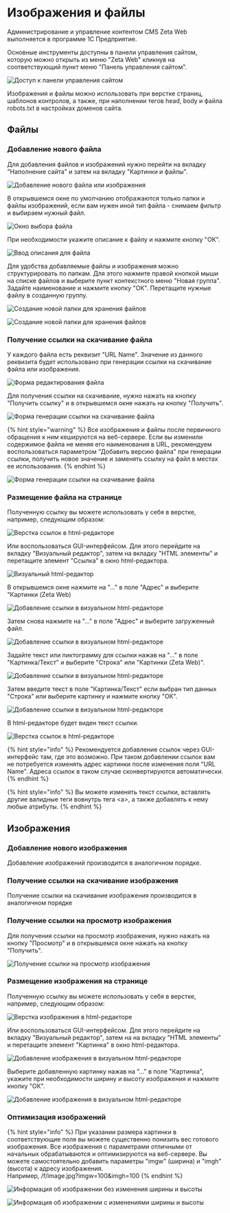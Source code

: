# Изображения и файлы

Администрирование и управление контентом CMS Zeta Web выполняется в программе 1С Предприятие.

Основные инструменты доступны в панели управления сайтом, которую можно открыть из меню "Zeta Web" кликнув на соответствующий пункт меню "Панель управления сайтом".



![&#x414;&#x43E;&#x441;&#x442;&#x443;&#x43F; &#x43A; &#x43F;&#x430;&#x43D;&#x435;&#x43B;&#x438; &#x443;&#x43F;&#x440;&#x430;&#x432;&#x43B;&#x435;&#x43D;&#x438;&#x44F; &#x441;&#x430;&#x439;&#x442;&#x43E;&#x43C;](../.gitbook/assets/image%20%28164%29.png)

Изображения и файлы можно использовать при верстке страниц, шаблонов контролов, а также, при наполнении тегов head, body и файла robots.txt в настройках доменов сайта.

## Файлы

### Добавление нового файла

Для добавления файлов и изображений нужно перейти на вкладку "Наполнение сайта" и затем на вкладку "Картинки и файлы".

![&#x414;&#x43E;&#x431;&#x430;&#x432;&#x43B;&#x435;&#x43D;&#x438;&#x435; &#x43D;&#x43E;&#x432;&#x43E;&#x433;&#x43E; &#x444;&#x430;&#x439;&#x43B;&#x430; &#x438;&#x43B;&#x438; &#x438;&#x437;&#x43E;&#x431;&#x440;&#x430;&#x436;&#x435;&#x43D;&#x438;&#x44F;](../.gitbook/assets/image%20%28216%29.png)

В открывшемся окне по умолчанию отображаются только папки и файлы изображений, если вам нужен иной тип файла - снимаем фильтр и выбираем нужный файл.

![&#x41E;&#x43A;&#x43D;&#x43E; &#x432;&#x44B;&#x431;&#x43E;&#x440;&#x430; &#x444;&#x430;&#x439;&#x43B;&#x430;](../.gitbook/assets/image%20%28512%29.png)

При необходимости укажите описание к файлу и нажмите кнопку "ОК".

![&#x412;&#x432;&#x43E;&#x434; &#x43E;&#x43F;&#x438;&#x441;&#x430;&#x43D;&#x438;&#x44F; &#x434;&#x43B;&#x44F; &#x444;&#x430;&#x439;&#x43B;&#x430;](../.gitbook/assets/image%20%28266%29.png)

Для удобства добавляемые файлы и изображения можно структурировать по папкам. Для этого нажмите правой кнопкой мыши на списке файлов и выберите пункт контекстного меню "Новая группа".  Задайте наименование и нажмите кнопку "ОК". Перетащите нужные файлу в созданную группу.

![&#x421;&#x43E;&#x437;&#x434;&#x430;&#x43D;&#x438;&#x435; &#x43D;&#x43E;&#x432;&#x43E;&#x439; &#x43F;&#x430;&#x43F;&#x43A;&#x438; &#x434;&#x43B;&#x44F; &#x445;&#x440;&#x430;&#x43D;&#x435;&#x43D;&#x438;&#x44F; &#x444;&#x430;&#x439;&#x43B;&#x43E;&#x432;](../.gitbook/assets/image%20%28310%29.png)

![&#x421;&#x43E;&#x437;&#x434;&#x430;&#x43D;&#x438;&#x435; &#x43D;&#x43E;&#x432;&#x43E;&#x439; &#x43F;&#x430;&#x43F;&#x43A;&#x438; &#x434;&#x43B;&#x44F; &#x445;&#x440;&#x430;&#x43D;&#x435;&#x43D;&#x438;&#x44F; &#x444;&#x430;&#x439;&#x43B;&#x43E;&#x432;](../.gitbook/assets/image%20%28137%29.png)

### Получение ссылки на скачивание файла

У каждого файла есть реквизит "URL Name". Значение из данного реквизита будет использовано при генерации ссылки на скачивание файла или изображения.

![&#x424;&#x43E;&#x440;&#x43C;&#x430; &#x440;&#x435;&#x434;&#x430;&#x43A;&#x442;&#x438;&#x440;&#x43E;&#x432;&#x430;&#x43D;&#x438;&#x44F; &#x444;&#x430;&#x439;&#x43B;&#x430;](../.gitbook/assets/image%20%28396%29.png)

Для получения ссылки на скачивание, нужно нажать на кнопку "Получить ссылку" и в открывшемся окне нажать на кнопку "Получить".

![&#x424;&#x43E;&#x440;&#x43C;&#x430; &#x433;&#x435;&#x43D;&#x435;&#x440;&#x430;&#x446;&#x438;&#x438; &#x441;&#x441;&#x44B;&#x43B;&#x43A;&#x438; &#x43D;&#x430; &#x441;&#x43A;&#x430;&#x447;&#x438;&#x432;&#x430;&#x43D;&#x438;&#x435; &#x444;&#x430;&#x439;&#x43B;&#x430;](../.gitbook/assets/image%20%28328%29.png)

{% hint style="warning" %}
Все изображения и файлы после первичного обращения к ним кешируются на веб-сервере. Если вы изменили содержимое файла не меняя его наименования в URL, рекомендуем воспользоваться параметром "Добавить версию файла" при генерации ссылки, получить новое значение и заменять ссылку на файл в местах ее использования.
{% endhint %}

![&#x424;&#x43E;&#x440;&#x43C;&#x430; &#x433;&#x435;&#x43D;&#x435;&#x440;&#x430;&#x446;&#x438;&#x438; &#x441;&#x441;&#x44B;&#x43B;&#x43A;&#x438; &#x43D;&#x430; &#x441;&#x43A;&#x430;&#x447;&#x438;&#x432;&#x430;&#x43D;&#x438;&#x435; &#x444;&#x430;&#x439;&#x43B;&#x430;](../.gitbook/assets/image%20%2826%29.png)

### Размещение файла на странице

Полученную ссылку вы можете использовать у себя в верстке, например, следующим образом:

![&#x412;&#x435;&#x440;&#x441;&#x442;&#x43A;&#x430; &#x441;&#x441;&#x44B;&#x43B;&#x43E;&#x43A; &#x432; html-&#x440;&#x435;&#x434;&#x430;&#x43A;&#x442;&#x43E;&#x440;&#x435;](../.gitbook/assets/image%20%28213%29.png)

Или воспользоваться GUI-интерфейсом. Для этого перейдите на вкладку "Визуальный редактор", затем на вкладку "HTML элементы" и перетащите элемент "Ссылка" в окно html-редактора.  


![&#x412;&#x438;&#x437;&#x443;&#x430;&#x43B;&#x44C;&#x43D;&#x44B;&#x439; html-&#x440;&#x435;&#x434;&#x430;&#x43A;&#x442;&#x43E;&#x440;](../.gitbook/assets/image%20%28491%29.png)

В открывшемся окне нажмите на "..." в поле "Адрес" и выберите "Картинки \(Zeta Web\)

![&#x414;&#x43E;&#x431;&#x430;&#x432;&#x43B;&#x435;&#x43D;&#x438;&#x435; &#x441;&#x441;&#x44B;&#x43B;&#x43A;&#x438; &#x432; &#x432;&#x438;&#x437;&#x443;&#x430;&#x43B;&#x44C;&#x43D;&#x43E;&#x43C; html-&#x440;&#x435;&#x434;&#x430;&#x43A;&#x442;&#x43E;&#x440;&#x435;](../.gitbook/assets/image%20%28256%29.png)

Затем снова нажмите на "..." в поле "Адрес" и выберите загруженный файл.

![&#x414;&#x43E;&#x431;&#x430;&#x432;&#x43B;&#x435;&#x43D;&#x438;&#x435; &#x441;&#x441;&#x44B;&#x43B;&#x43A;&#x438; &#x432; &#x432;&#x438;&#x437;&#x443;&#x430;&#x43B;&#x44C;&#x43D;&#x43E;&#x43C; html-&#x440;&#x435;&#x434;&#x430;&#x43A;&#x442;&#x43E;&#x440;&#x435;](../.gitbook/assets/image%20%28182%29.png)

Задайте текст или пиктограмму для ссылки нажав на "..." в поле "Картинка/Текст" и выберите "Строка" или "Картинки \(Zeta Web\)".

![&#x414;&#x43E;&#x431;&#x430;&#x432;&#x43B;&#x435;&#x43D;&#x438;&#x435; &#x441;&#x441;&#x44B;&#x43B;&#x43A;&#x438; &#x432; &#x432;&#x438;&#x437;&#x443;&#x430;&#x43B;&#x44C;&#x43D;&#x43E;&#x43C; html-&#x440;&#x435;&#x434;&#x430;&#x43A;&#x442;&#x43E;&#x440;&#x435;](../.gitbook/assets/image%20%28374%29.png)

Затем введите текст в поле "Картинка/Текст" если выбран тип данных "Строка" или выберите картинку и нажмите кнопку "ОК".

![&#x414;&#x43E;&#x431;&#x430;&#x432;&#x43B;&#x435;&#x43D;&#x438;&#x435; &#x441;&#x441;&#x44B;&#x43B;&#x43A;&#x438; &#x432; &#x432;&#x438;&#x437;&#x443;&#x430;&#x43B;&#x44C;&#x43D;&#x43E;&#x43C; html-&#x440;&#x435;&#x434;&#x430;&#x43A;&#x442;&#x43E;&#x440;&#x435;](../.gitbook/assets/image%20%28509%29.png)

В  html-редакторе будет виден текст ссылки.

![&#x412;&#x435;&#x440;&#x441;&#x442;&#x43A;&#x430; &#x441;&#x441;&#x44B;&#x43B;&#x43E;&#x43A; &#x432; html-&#x440;&#x435;&#x434;&#x430;&#x43A;&#x442;&#x43E;&#x440;&#x435;](../.gitbook/assets/image%20%28434%29.png)

{% hint style="info" %}
Рекомендуется добавление ссылок через GUI-интерфейс там, где это возможно. При таком добавлении ссылок вам не потребуется изменять адрес картинки после изменения поля "URL Name". Адреса ссылок в таком случае сконвертируются автоматически.
{% endhint %}

{% hint style="info" %}
Вы можете изменять текст ссылки, вставлять другие валидные теги вовнутрь тега &lt;a&gt;, а также добавлять к нему любые атрибуты.
{% endhint %}

## Изображения

### Добавление нового изображения

Добавление изображений производится в аналогичном порядке.

### Получение ссылки на скачивание изображения

Получение ссылки на скачивание изображения производится в аналогичном порядке

### Получение ссылки на просмотр изображения

Для получения ссылки на просмотр изображения, нужно нажать на кнопку "Просмотр" и в открывшемся окне нажать на кнопку "Получить".

![&#x41F;&#x43E;&#x43B;&#x443;&#x447;&#x435;&#x43D;&#x438;&#x435; &#x441;&#x441;&#x44B;&#x43B;&#x43A;&#x438; &#x43D;&#x430; &#x43F;&#x440;&#x43E;&#x441;&#x43C;&#x43E;&#x442;&#x440; &#x438;&#x437;&#x43E;&#x431;&#x440;&#x430;&#x436;&#x435;&#x43D;&#x438;&#x44F;](../.gitbook/assets/image%20%28165%29.png)

### Размещение изображения на странице

Полученную ссылку вы можете использовать у себя в верстке, например, следующим образом:

![&#x412;&#x435;&#x440;&#x441;&#x442;&#x43A;&#x430; &#x438;&#x437;&#x43E;&#x431;&#x440;&#x430;&#x436;&#x435;&#x43D;&#x438;&#x44F; &#x432; html-&#x440;&#x435;&#x434;&#x430;&#x43A;&#x442;&#x43E;&#x440;&#x435;](../.gitbook/assets/image%20%28239%29.png)

Или воспользоваться GUI-интерфейсом. Для этого перейдите на вкладку "Визуальный редактор", затем на на вкладку "HTML элементы" и перетащите элемент "Картинка" в окно html-редактора.

![&#x414;&#x43E;&#x431;&#x430;&#x432;&#x43B;&#x435;&#x43D;&#x438;&#x435; &#x438;&#x437;&#x43E;&#x431;&#x440;&#x430;&#x436;&#x435;&#x43D;&#x438;&#x44F; &#x432; &#x432;&#x438;&#x437;&#x443;&#x430;&#x43B;&#x44C;&#x43D;&#x43E;&#x43C; html-&#x440;&#x435;&#x434;&#x430;&#x43A;&#x442;&#x43E;&#x440;&#x435;](../.gitbook/assets/image%20%2865%29.png)

Выберите добавленную картинку нажав на "..." в поле "Картинка", укажите при необходимости ширину и высоту изображения и нажмите кнопку "ОК".

![&#x414;&#x43E;&#x431;&#x430;&#x432;&#x43B;&#x435;&#x43D;&#x438;&#x435; &#x438;&#x437;&#x43E;&#x431;&#x440;&#x430;&#x436;&#x435;&#x43D;&#x438;&#x44F; &#x432; &#x432;&#x438;&#x437;&#x443;&#x430;&#x43B;&#x44C;&#x43D;&#x43E;&#x43C; html-&#x440;&#x435;&#x434;&#x430;&#x43A;&#x442;&#x43E;&#x440;&#x435;](../.gitbook/assets/image%20%28411%29.png)

### Оптимизация изображений

{% hint style="info" %}
При указании размера картинки в соответствующие поля вы можете существенно понизить вес готового изображения. Все изображения с параметрами отличными от начальных обрабатываются и оптимизируются на веб-сервере. Вы можете самостоятельно добавить параметры "imgw" \(ширина\) и "imgh" \(высота\) к адресу изображения.   
Например, /f/image.jpg?imgw=100&imgh=100
{% endhint %}

![&#x418;&#x43D;&#x444;&#x43E;&#x440;&#x43C;&#x430;&#x446;&#x438;&#x44F; &#x43E;&#x431; &#x438;&#x437;&#x43E;&#x431;&#x440;&#x430;&#x436;&#x435;&#x43D;&#x438;&#x438; &#x431;&#x435;&#x437; &#x438;&#x437;&#x43C;&#x435;&#x43D;&#x435;&#x43D;&#x438;&#x44F; &#x448;&#x438;&#x440;&#x438;&#x43D;&#x44B; &#x438; &#x432;&#x44B;&#x441;&#x43E;&#x442;&#x44B;](../.gitbook/assets/image%20%28349%29.png)

![&#x418;&#x43D;&#x444;&#x43E;&#x440;&#x43C;&#x430;&#x446;&#x438;&#x44F; &#x43E;&#x431; &#x438;&#x437;&#x43E;&#x431;&#x440;&#x430;&#x436;&#x435;&#x43D;&#x438;&#x438; &#x441; &#x438;&#x437;&#x43C;&#x435;&#x43D;&#x435;&#x43D;&#x438;&#x44F;&#x43C;&#x438; &#x448;&#x438;&#x440;&#x438;&#x43D;&#x44B; &#x438; &#x432;&#x44B;&#x441;&#x43E;&#x442;&#x44B;](../.gitbook/assets/image%20%28169%29.png)

